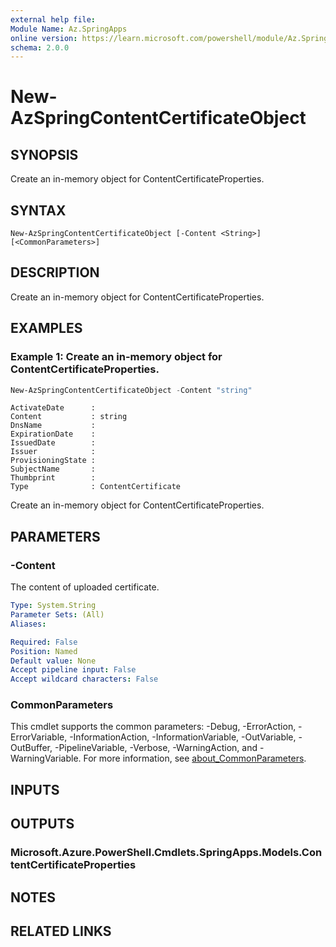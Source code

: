 ```yaml
---
external help file:
Module Name: Az.SpringApps
online version: https://learn.microsoft.com/powershell/module/Az.SpringApps/new-azspringcontentcertificateobject
schema: 2.0.0
---
```


# New-AzSpringContentCertificateObject

## SYNOPSIS
Create an in-memory object for ContentCertificateProperties.

## SYNTAX

```
New-AzSpringContentCertificateObject [-Content <String>] [<CommonParameters>]
```

## DESCRIPTION
Create an in-memory object for ContentCertificateProperties.

## EXAMPLES

### Example 1: Create an in-memory object for ContentCertificateProperties.
```powershell
New-AzSpringContentCertificateObject -Content "string"
```

```output
ActivateDate      :
Content           : string
DnsName           :
ExpirationDate    :
IssuedDate        :
Issuer            :
ProvisioningState :
SubjectName       :
Thumbprint        :
Type              : ContentCertificate
```

Create an in-memory object for ContentCertificateProperties.

## PARAMETERS

### -Content
The content of uploaded certificate.

```yaml
Type: System.String
Parameter Sets: (All)
Aliases:

Required: False
Position: Named
Default value: None
Accept pipeline input: False
Accept wildcard characters: False
```

### CommonParameters
This cmdlet supports the common parameters: -Debug, -ErrorAction, -ErrorVariable, -InformationAction, -InformationVariable, -OutVariable, -OutBuffer, -PipelineVariable, -Verbose, -WarningAction, and -WarningVariable. For more information, see [about_CommonParameters](http://go.microsoft.com/fwlink/?LinkID=113216).

## INPUTS

## OUTPUTS

### Microsoft.Azure.PowerShell.Cmdlets.SpringApps.Models.ContentCertificateProperties

## NOTES

## RELATED LINKS

